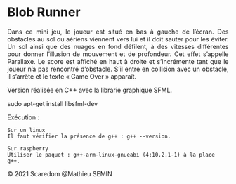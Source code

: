 # Blob Runner

<p align="justify">
Dans ce mini jeu, le joueur est situé en bas à gauche de l’écran. Des obstacles au sol ou aériens
viennent vers lui et il doit sauter pour les éviter. Un sol ainsi que des nuages en fond défilent, à
des vitesses différentes pour donner l’illusion de mouvement et de profondeur. Cet effet
s’appelle Parallaxe. Le score est affiché en haut à droite et s’incrémente tant que le joueur n’a
pas rencontré d’obstacle. S’il entre en collision avec un obstacle, il s’arrête et le texte « Game
Over » apparaît.
</p>

Version réalisée en C++ avec la librarie graphique SFML.

sudo apt-get install libsfml-dev

Exécution :

    Sur un linux
    Il faut vérifier la présence de g++ : g++ --version.
    
    Sur raspberry
    Utiliser le paquet : g++-arm-linux-gnueabi (4:10.2.1-1) à la place g++.

<p>&copy; 2021 Scaredom @Mathieu SEMIN</p>
